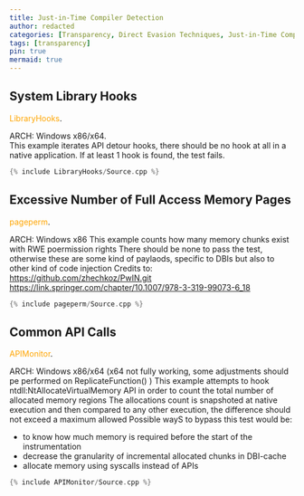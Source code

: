 ```yaml
---
title: Just-in-Time Compiler Detection
author: redacted
categories: [Transparency, Direct Evasion Techniques, Just-in-Time Compiler Detection]
tags: [transparency]
pin: true
mermaid: true
---
```



    

## System Library Hooks

<span style="color:orange">LibraryHooks</span>.

ARCH: Windows x86/x64.  
This example iterates API detour hooks, there should be no hook at all in a native application.
If at least 1 hook is found, the test fails.

```c++
{% include LibraryHooks/Source.cpp %}
```



## Excessive Number of Full Access Memory Pages

<span style="color:orange">pageperm</span>.

ARCH: Windows x86
This example counts how many memory chunks exist with RWE poermission rights
There should be none to pass the test, otherwise these are some kind of paylaods, specific to DBIs but also to other kind of code injection
Credits to:
https://github.com/zhechkoz/PwIN.git
https://link.springer.com/chapter/10.1007/978-3-319-99073-6_18

```c++
{% include pageperm/Source.cpp %}
```



## Common API Calls

<span style="color:orange">APIMonitor</span>.

ARCH: Windows x86/x64 (x64 not fully working, some adjustments should pe performed on ReplicateFunction() )
This example attempts to hook ntdll:NtAllocateVirtualMemory API in order to count the total number of allocated memory regions
The allocations count is snapshoted at native execution and then compared to any other execution, the difference should not exceed a maximum allowed
Possible wayS to bypass this test would be: 
 - to know how much memory is required before the start of the instrumentation
 - decrease the granularity of incremental allocated chunks in DBI-cache
 - allocate memory using syscalls instead of APIs

```c++
{% include APIMonitor/Source.cpp %}
```


